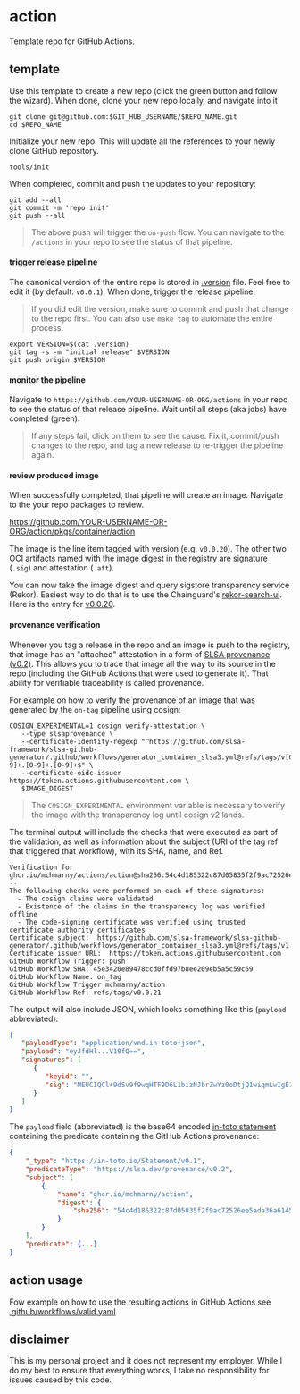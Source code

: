 # action

Template repo for GitHub Actions.

## template 

Use this template to create a new repo (click the green button and follow the wizard). When done, clone your new repo locally, and navigate into it

```shell
git clone git@github.com:$GIT_HUB_USERNAME/$REPO_NAME.git
cd $REPO_NAME
```

Initialize your new repo. This will update all the references to your newly clone GitHub repository.

```shell
tools/init
```

When completed, commit and push the updates to your repository: 

```shell
git add --all
git commit -m 'repo init'
git push --all
```

> The above push will trigger the `on-push` flow. You can navigate to the `/actions` in your repo to see the status of that pipeline. 

#### trigger release pipeline

The canonical version of the entire repo is stored in [.version](.version) file. Feel free to edit it (by default: `v0.0.1`). When done, trigger the release pipeline:

> If you did edit the version, make sure to commit and push that change to the repo first. You can also use `make tag` to automate the entire process.

```shell
export VERSION=$(cat .version)
git tag -s -m "initial release" $VERSION
git push origin $VERSION
```

#### monitor the pipeline 

Navigate to `https://github.com/YOUR-USERNAME-OR-ORG/actions` in your repo to see the status of that release pipeline. Wait until all steps (aka jobs) have completed (green). 

> If any steps fail, click on them to see the cause. Fix it, commit/push changes to the repo, and tag a new release to re-trigger the pipeline again.

#### review produced image

When successfully completed, that pipeline will create an image. Navigate to the your repo packages to review.

https://github.com/YOUR-USERNAME-OR-ORG/action/pkgs/container/action

The image is the line item tagged with version (e.g. `v0.0.20`). The other two OCI artifacts named with the image digest in the registry are signature (`.sig`) and attestation (`.att`).

You can now take the image digest and query sigstore transparency service (Rekor). Easiest way to do that is to use the Chainguard's [rekor-search-ui](https://github.com/chainguard-dev/rekor-search-ui). Here is the entry for [v0.0.20](https://rekor.tlog.dev/?hash=sha256:54c4d185322c87d05835f2f9ac72526ee5ada36a6145993adf87bd9c271334f5).

#### provenance verification  

Whenever you tag a release in the repo and an image is push to the registry, that image has an "attached" attestation in a form of [SLSA provenance (v0.2)](https://slsa.dev/provenance/v0.2). This allows you to trace that image all the way to its source in the repo (including the GitHub Actions that were used to generate it). That ability for verifiable traceability is called provenance. 

For example on how to verify the provenance of an image that was generated by the `on-tag` pipeline using cosign:

```shell
COSIGN_EXPERIMENTAL=1 cosign verify-attestation \
   --type slsaprovenance \
   --certificate-identity-regexp "^https://github.com/slsa-framework/slsa-github-generator/.github/workflows/generator_container_slsa3.yml@refs/tags/v[0-9]+.[0-9]+.[0-9]+$" \
   --certificate-oidc-issuer https://token.actions.githubusercontent.com \
   $IMAGE_DIGEST
```

> The `COSIGN_EXPERIMENTAL` environment variable is necessary to verify the image with the transparency log until cosign v2 lands.

The terminal output will include the checks that were executed as part of the validation, as well as information about the subject (URI of the tag ref that triggered that workflow), with its SHA, name, and Ref.

```shell
Verification for ghcr.io/mchmarny/actions/action@sha256:54c4d185322c87d05835f2f9ac72526ee5ada36a6145993adf87bd9c271334f5 --
The following checks were performed on each of these signatures:
  - The cosign claims were validated
  - Existence of the claims in the transparency log was verified offline
  - The code-signing certificate was verified using trusted certificate authority certificates
Certificate subject:  https://github.com/slsa-framework/slsa-github-generator/.github/workflows/generator_container_slsa3.yml@refs/tags/v1.5.0
Certificate issuer URL:  https://token.actions.githubusercontent.com
GitHub Workflow Trigger: push
GitHub Workflow SHA: 45e3420e89478ccd0ffd97b8ee209eb5a5c59c69
GitHub Workflow Name: on_tag
GitHub Workflow Trigger mchmarny/action
GitHub Workflow Ref: refs/tags/v0.0.21
```

The output will also include JSON, which looks something like this (`payload` abbreviated): 

```json
{
   "payloadType": "application/vnd.in-toto+json",
   "payload": "eyJfdHl...V19fQ==",
   "signatures": [
      {
         "keyid": "",
         "sig": "MEUCIQCl+9dSv9f9wqHTF9D6L1bizNJbrZwYz0oDtjQ1wiqmLwIgE1T1LpwVd5+lOnalkYzNftTup//6H9i6wKDoCNNhpeo="
      }
   ]
}
```

The `payload` field (abbreviated) is the base64 encoded [in-toto statement](https://in-toto.io/) containing the predicate containing the GitHub Actions provenance:

```json
{
    "_type": "https://in-toto.io/Statement/v0.1",
    "predicateType": "https://slsa.dev/provenance/v0.2",
    "subject": [
        {
            "name": "ghcr.io/mchmarny/action",
            "digest": {
                "sha256": "54c4d185322c87d05835f2f9ac72526ee5ada36a6145993adf87bd9c271334f5"
            }
        }
    ],
    "predicate": {...}
}
```

## action usage 

Fow example on how to use the resulting actions in GitHub Actions see [.github/workflows/valid.yaml](../../.github/workflows/valid.yaml).

## disclaimer

This is my personal project and it does not represent my employer. While I do my best to ensure that everything works, I take no responsibility for issues caused by this code.
